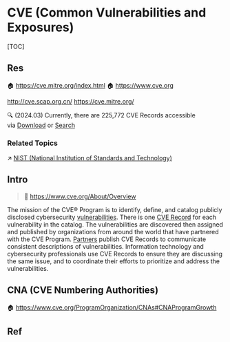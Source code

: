 # CVE (Common Vulnerabilities and Exposures)

[TOC]



## Res
🏠 https://cve.mitre.org/index.html
🏠 https://www.cve.org

http://cve.scap.org.cn/
https://cve.mitre.org/

🔍 (2024.03) Currently, there are 225,772 CVE Records accessible via [Download](https://www.cve.org/Downloads) or [Search](https://cve.mitre.org/cve/search_cve_list.html)


### Related Topics
↗ [NIST (National Institution of Standards and Technology)](../../../../../../🔑%20CS%20Core/Laws%20&%20Regulations%20in%20Electronic%20&%20Information%20Fields/🇺🇸%20IT%20Laws%20&%20Institutions%20in%20United%20States/NIST%20(National%20Institution%20of%20Standards%20and%20Technology).md)



## Intro
> 🔗 https://www.cve.org/About/Overview

The mission of the CVE® Program is to identify, define, and catalog publicly disclosed cybersecurity [vulnerabilities](https://www.cve.org/ResourcesSupport/Glossary?activeTerm=glossaryVulnerability). There is one [CVE Record](https://www.cve.org/ResourcesSupport/Glossary?activeTerm=glossaryRecord) for each vulnerability in the catalog. The vulnerabilities are discovered then assigned and published by organizations from around the world that have partnered with the CVE Program. [Partners](https://www.cve.org/PartnerInformation/ListofPartners) publish CVE Records to communicate consistent descriptions of vulnerabilities. Information technology and cybersecurity professionals use CVE Records to ensure they are discussing the same issue, and to coordinate their efforts to prioritize and address the vulnerabilities.



## CNA (CVE Numbering Authorities)
🏠 https://www.cve.org/ProgramOrganization/CNAs#CNAProgramGrowth




## Ref
